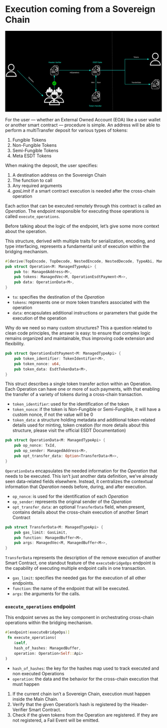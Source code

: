 # Execution coming from a Sovereign Chain
![From Sovereign](../../static/sovereign/FromSovereign.png)

For the user — whether an External Owned Account (EOA) like a user wallet or another smart contract — procedure is simple. An address will be able to perform a multiTransfer deposit for various types of tokens:
1. Fungible Tokens
2. Non-Fungible Tokens
3. Semi-Fungible Tokens
4. Meta ESDT Tokens

When making the deposit, the user specifies:
1. A destination address on the Sovereign Chain
2. The function to call
3. Any required arguments
4. *gasLimit* if a smart contract execution is needed after the cross-chain operation

Each action that can be executed remotely through this contract is called an *Operation*. The endpoint responsible for executing those operations is called `execute_operations`.

Before talking about the logic of the endpoint, let’s give some more context about the operation.

This structure, derived with multiple traits for serialization, encoding, and type interfacing, represents a fundamental unit of execution within the bridging mechanism.

```rust
#[derive(TopEncode, TopDecode, NestedEncode, NestedDecode, TypeAbi, ManagedVecItem, Clone)]
pub struct Operation<M: ManagedTypeApi> {
    pub to: ManagedAddress<M>,
    pub tokens: ManagedVec<M, OperationEsdtPayment<M>>,
    pub data: OperationData<M>,
}
```

- `to`: specifies the destination of the *Operation*
- `tokens`: represents one or more token transfers associated with the operation
- `data`: encapsulates additional instructions or parameters that guide the execution of the operation

Why do we need so many custom structures? This a question related to clean code principles, the answer is easy: to ensure that complex logic remains organized and maintainable, thus improving code extension and flexibility.

```rust
pub struct OperationEsdtPayment<M: ManagedTypeApi> {
    pub token_identifier: TokenIdentifier<M>,
    pub token_nonce: u64,
    pub token_data: EsdtTokenData<M>,
}
```

This struct describes a single token transfer action within an Operation. Each Operation can have one or more of such payments, with that enabling the transfer of a variety of tokens during a cross-chain transaction.

- `token_identifier`: used for the identification of the token
- `token_nonce`: if the token is Non-Fungible or Semi-Fungible, it will have a custom nonce, if not the value will be 0
- `token_data`: a structure holding metadata and additional token-related details used for minting, token creation (for more details about this structure, please visit the official ESDT Documentation)

```rust
pub struct OperationData<M: ManagedTypeApi> {
    pub op_nonce: TxId,
    pub op_sender: ManagedAddress<M>,
    pub opt_transfer_data: Option<TransferData<M>>,
}
```

`OperationData` encapsulates the needed information for the *Operation* that needs to be executed. This isn’t just another data definition, we’ve already seen data-related fields elsewhere. Instead, it centralizes the contextual information that *Operation* needs before, during, and after execution.

- `op_nonce`: is used for the identification of each *Operation*
- `op_sender`: represents the original sender of the *Operation*
- `opt_transfer_data`: an optional `TransferData` field, when present, contains details about the cross-chain execution of another Smart Contract

```rust
pub struct TransferData<M: ManagedTypeApi> {
    pub gas_limit: GasLimit,
    pub function: ManagedBuffer<M>,
    pub args: ManagedVec<M, ManagedBuffer<M>>,
}
```

`TransferData` represents the description of the remove execution of another Smart Contract, one standout feature of the `executeBridgeOps` endpoint is the capability of executing multiple endpoint calls in one transaction.

- `gas_limit`: specifies the needed gas for the execution of all other endpoints.
- `function`: the name of the endpoint that will be executed.
- `args`: the arguments for the calls.


### `execute_operations` endpoint

This endpoint serves as the key component in orchestrating cross-chain operations within the bridging mechanism.
```rust
#[endpoint(executeBridgeOps)]
 fn execute_operations(
    &self, 
    hash_of_hashes: ManagedBuffer, 
    operation: Operation<Self::Api>
)
```
- `hash_of_hashes`: the key for the hashes map used to track executed and non executed Operations
- `operation`: the data and the behavior for the cross-chain execution that must happen

1. If the current chain isn’t a Sovereign Chain, execution must happen inside the Main Chain.
2. Verify that the given Operation’s hash is registered by the Header-Verifier Smart Contract.
3. Check if the given tokens from the Operation are registered. If they are not registered, a Fail Event will be emitted.
